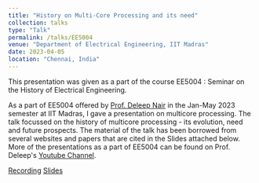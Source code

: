```yaml
---
title: "History on Multi-Core Processing and its need"
collection: talks
type: "Talk"
permalink: /talks/EE5004
venue: "Department of Electrical Engineering, IIT Madras"
date: 2023-04-05
location: "Chennai, India"
---
```


This presentation was given as a part of the course EE5004 : Seminar on the History of Electrical Engineering.

As a part of EE5004 offered by [Prof. Deleep Nair](https://www.ee.iitm.ac.in/~deleep/) in the Jan-May 2023 semester at IIT Madras, I gave a presentation on multicore processing. The talk focussed on the history of multicore processing - its evolution, need and future prospects. The material of the talk has been borrowed from several websites and papers that are cited in the Slides attached below. More of the presentations as a part of EE5004 can be found on Prof. Deleep's [Youtube Channel](https://www.youtube.com/@deleepnair). 

[Recording](https://www.youtube.com/watch?v=3SkdHbUX25A&t=127s)
[Slides](https://drive.google.com/file/d/14bGYXEbjeBryq0cPSfuWFIU1drmQl1aN/view?usp=sharing)
